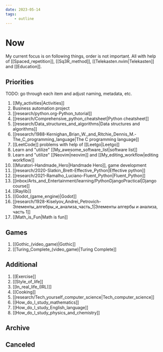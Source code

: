 ```yaml
---
date: 2023-05-14
tags:
    - outline
---
```


# Now

My current focus is on following things, order is not important. All with help
of [[Spaced_repetition]], [[Sq3R_method]],
[[Telekasten.nvim|Telekasten]] and [[Education]].


## Priorities

TODO: go through each item and adjust naming, metadata, etc.

1. [[My_activities|Activities]]
2. Business automation project
3. [[research/python.org-Python_tutorial]]
4. [[research/Comprehensive_python_cheatsheet|Python cheatsheet]]
5. [[research/Data_structures_and_algorithms|Data structures and algorithms]]
6. [[research/1988-Kernighan_Brian_W._and_Ritchie_Dennis_M.-The_C_programming_language|The C programming language]]
7. [[LeetCode]] problems with help of [[Leetgo|Leetgo]]
8. Learn and "utilize" [[My_awesome_software_list|software list]]
9. Learn and "utilize" [[Neovim|neovim]] and [[My_editing_workflow|editing workflow]]
10. [[Muratori-Handmade_Hero|Handmade Hero]], game development
11. [[research/2020-Slatkin_Brett-Effective_Python|Effective python]]
12. [[research/2021-Ramalho_Luciano-Fluent_Python|Fluent_Python]]
13. [[inbox/Arts_and_Entertainment/learning/PythonDjangoPractical|Django course]]
14. [[Raylib]]
15. [[Godot_(game_engine)|Godot]]
16. [[research/1928-Kiselyov_Andrei_Petrovich-Элементы_алгебры_и_анализа_часть_1|Элементы алгербы и анализа, часть 1]]
17. [[Math_is_Fun|Math is fun]]

## Games

1. [[Gothic_(video_game)|Gothic]]
2. [[Turing_Complete_(video_game)|Turing Complete]]

## Additional

1. [[Exercise]]
2. [[Style_of_life]]
3. [[In_real_life_(IRL)]]
4. [[Cooking]]
5. [[research/Tech_yourself_computer_science|Tech_computer_science]]
6. [[How_do_I_study_mathematics]]
7. [[How_do_I_study_English_language]]
8. [[How_do_I_study_physics_and_chemistry]]

## Archive

## Canceled
